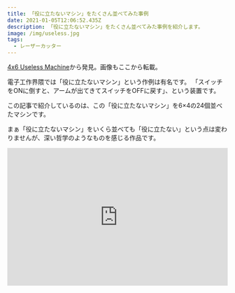 ```yaml
---
title: 「役に立たないマシン」をたくさん並べてみた事例
date: 2021-01-05T12:06:52.435Z
description: 「役に立たないマシン」をたくさん並べてみた事例を紹介します。
image: /img/useless.jpg
tags:
  - レーザーカッター
---
```

[4x6 Useless Machine](https://msraynsford.blogspot.com/2020/01/4x6-useless-machine.html)から発見。画像もここから転載。

電子工作界隈では「役に立たないマシン」という作例は有名です。
「スイッチをONに倒すと、アームが出てきてスイッチをOFFに戻す」、という装置です。

この記事で紹介しているのは、この「役に立たないマシン」を6×4の24個並べたマシンです。

まぁ「役に立たないマシン」をいくら並べても「役に立たない」という点は変わりませんが、深い哲学のようなものを感じる作品です。

<iframe width="100%" height="315" src="https://www.youtube.com/embed/Xu63kv7iLO4" frameborder="0" allow="accelerometer; autoplay; clipboard-write; encrypted-media; gyroscope; picture-in-picture" allowfullscreen></iframe>
